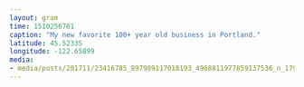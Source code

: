 ```yaml
---
layout: gram
time: 1510256761
caption: "My new favorite 100+ year old business in Portland."
latitude: 45.52335
longitude: -122.65899
media:
- media/posts/201711/23416785_897989117018193_4968811977859137536_n_17907727429063463.jpg
---
```

